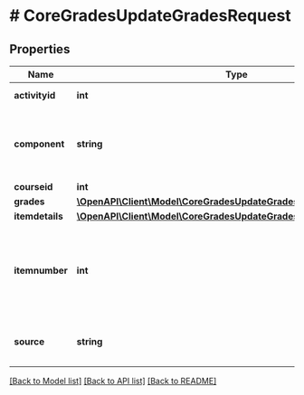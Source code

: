 # # CoreGradesUpdateGradesRequest

## Properties

Name | Type | Description | Notes
------------ | ------------- | ------------- | -------------
**activityid** | **int** | The activity ID | [default to null]
**component** | **string** | A component, for example mod_forum or mod_quiz | [default to 'null']
**courseid** | **int** | id of course |
**grades** | [**\OpenAPI\Client\Model\CoreGradesUpdateGradesRequestGradesInner[]**](CoreGradesUpdateGradesRequestGradesInner.md) |  | [optional]
**itemdetails** | [**\OpenAPI\Client\Model\CoreGradesUpdateGradesRequestItemdetails**](CoreGradesUpdateGradesRequestItemdetails.md) |  | [optional]
**itemnumber** | **int** | grade item ID number for modules that have multiple grades. Typically this is 0. | [default to null]
**source** | **string** | The source of the grade update | [default to 'null']

[[Back to Model list]](../../README.md#models) [[Back to API list]](../../README.md#endpoints) [[Back to README]](../../README.md)
